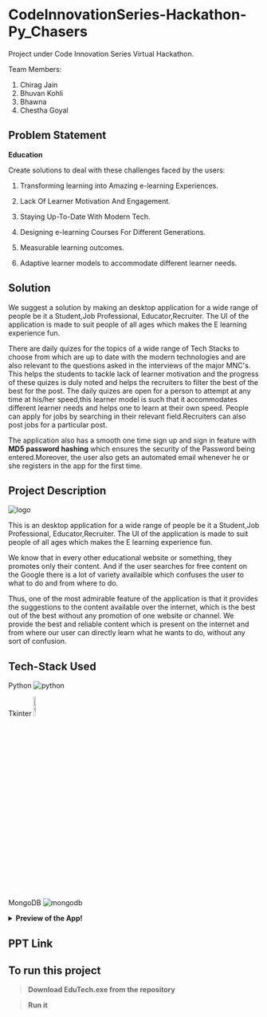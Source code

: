 <a href="https://icons8.com/icon/13441/python"></a>
<a href="https://icons8.com/icon/74402/mongodb"></a>

# CodeInnovationSeries-Hackathon-Py_Chasers

Project under Code Innovation Series Virtual Hackathon.

Team Members:
1. Chirag Jain
2. Bhuvan Kohli
3. Bhawna
4. Chestha Goyal

## Problem Statement

<b>Education</b>

Create solutions to deal with these challenges faced by the users:

1. Transforming learning into Amazing e-learning Experiences.

2. Lack Of Learner Motivation And Engagement.

3. Staying Up-To-Date With Modern Tech.

4. Designing e-learning Courses For Different Generations.

5. Measurable learning outcomes.

6. Adaptive learner models to accommodate different learner needs.

## Solution
We suggest a solution by making an desktop application for a wide range of people be it a Student,Job Professional, Educator,Recruiter.
The UI of the application is made to suit people of all ages which makes the E learning experience fun.

There are daily quizes for the topics of a wide range of Tech Stacks to choose from which are up to date with the modern technologies and are also relevant to the questions asked in the interviews of the major MNC's. This helps the students to tackle lack of learner motivation and the progress of these quizes is duly noted and helps the recruiters to filter the best of the best for the post. The daily quizes are open for a person to attempt at any time at his/her speed,this learner model is such that it accommodates different learner needs and helps one to learn at their own speed. People can apply for jobs by searching in their relevant field.Recruiters can also post jobs for a particular post.  

The application also has a smooth one time sign up and sign in feature with **MD5 password hashing** which ensures the security of the Password being entered.Moreover, the user also gets an automated email whenever he or she registers in the app for the first time.

## Project Description

![logo](https://github.com/CoderChirag/Code-Innovation-Series-ChitkaraUniversity/blob/main/Py_chasers/images/Logo-EduTech.png)

This is an desktop application for a wide range of people be it a Student,Job Professional, Educator,Recruiter. The UI of the application is made to suit people of all ages which makes the E learning experience fun.

We know that in every other educational website or something, they promotes only their content. And if the user searches for free content on the Google there is a lot of variety availaible which confuses the user to what to do and from where to do.

Thus, one of the most admirable feature of the application is that it provides the suggestions to the content available over the internet, which is the best out of the best  without any promotion of one website or channel. We provide the best and reliable content which is present on the internet and from where our user can directly learn what he wants to do, without any sort of confusion.



## Tech-Stack Used

Python ![python](https://img.icons8.com/color/50/000000/python.png)

Tkinter <img src="https://github.com/CoderChirag/Code-Innovation-Series-ChitkaraUniversity/blob/main/Py_chasers/images/tkinter-logo.jpg" width=10% height=10% alt=tkinter>

MongoDB ![mongodb](https://img.icons8.com/color/48/000000/mongodb.png)


<details><summary><b>Preview of the App!<b></summary>
<p>
  
  <p>



</p>

<img src="https://github.com/CoderChirag/Code-Innovation-Series-ChitkaraUniversity/blob/main/Py_chasers/images/signup-ss.png" width="30%">&nbsp;&nbsp;&nbsp;&nbsp;&nbsp;<img src="https://github.com/CoderChirag/Code-Innovation-Series-ChitkaraUniversity/blob/main/Py_chasers/images/signin-ss.png" width="30%">&nbsp;&nbsp;&nbsp;&nbsp;&nbsp;<img src="https://github.com/CoderChirag/Code-Innovation-Series-ChitkaraUniversity/blob/main/Py_chasers/images/register%20-ss.png" width="30%">&nbsp;&nbsp;&nbsp;&nbsp;&nbsp;<img src="https://github.com/CoderChirag/Code-Innovation-Series-ChitkaraUniversity/blob/main/Py_chasers/images/jobfinder-ss.png" width="30%">&nbsp;&nbsp;&nbsp;&nbsp;&nbsp;<img src="https://github.com/CoderChirag/Code-Innovation-Series-ChitkaraUniversity/blob/main/Py_chasers/images/resourcefinder-ss.png" width="30%">&nbsp;&nbsp;&nbsp;&nbsp;&nbsp;<img src="https://github.com/CoderChirag/Code-Innovation-Series-ChitkaraUniversity/blob/main/Py_chasers/images/quiz-ss.png" width="30%">&nbsp;&nbsp;&nbsp;&nbsp;&nbsp;<img src="https://github.com/CoderChirag/Code-Innovation-Series-ChitkaraUniversity/blob/main/Py_chasers/images/profilepage-ss.png" width="30%">

</p>
</details>

## PPT Link



## To run this project

> Download EduTech.exe from the repository

> Run it
